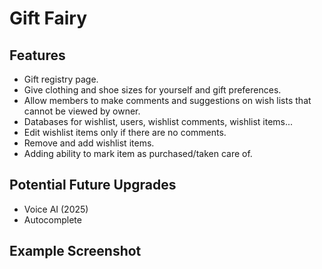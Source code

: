 # Gift Fairy

## Features
* Gift registry page.
* Give clothing and shoe sizes for yourself and gift preferences.
* Allow members to make comments and suggestions on wish lists that cannot be viewed by owner.
* Databases for wishlist, users, wishlist comments, wishlist items...
* Edit wishlist items only if there are no comments.
* Remove and add wishlist items.
* Adding ability to mark item as purchased/taken care of.

## Potential Future Upgrades
* Voice AI (2025)
* Autocomplete

## Example Screenshot

